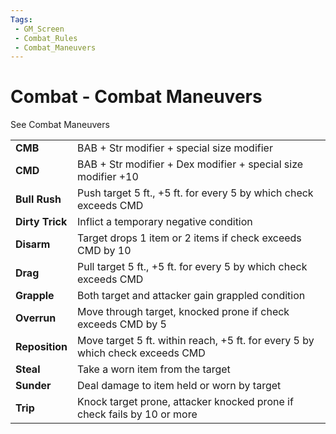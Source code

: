 ```yaml
---
Tags:
 - GM_Screen
 - Combat_Rules
 - Combat_Maneuvers
---
```

# Combat - Combat Maneuvers

See Combat Maneuvers

|                 |                                                                               |
| --------------- | ----------------------------------------------------------------------------- |
| **CMB**         | BAB + Str modifier + special size modifier                                    |
| **CMD**         | BAB + Str modifier + Dex modifier + special size modifier +10                 |
| **Bull Rush**   | Push target 5 ft., +5 ft. for every 5 by which check exceeds CMD              |
| **Dirty Trick** | Inflict a temporary negative condition                                        |
| **Disarm**      | Target drops 1 item or 2 items if check exceeds CMD by 10                     |
| **Drag**        | Pull target 5 ft., +5 ft. for every 5 by which check exceeds CMD              |
| **Grapple**     | Both target and attacker gain grappled condition                              |
| **Overrun**     | Move through target, knocked prone if check exceeds CMD by 5                  |
| **Reposition**  | Move target 5 ft. within reach, +5 ft. for every 5 by which check exceeds CMD |
| **Steal**       | Take a worn item from the target                                              |
| **Sunder**      | Deal damage to item held or worn by target                                    |
| **Trip**        | Knock target prone, attacker knocked prone if check fails by 10 or more       |
